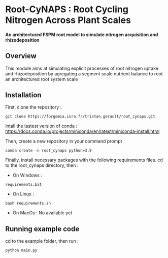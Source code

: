 # Root-CyNAPS : Root Cycling Nitrogen Across Plant Scales
#### An architectured FSPM root model to simulate nitrogen acquisition and rhizodeposition

## Overview

This module aims at simulating explicit processes of root nitrogen uptake and rhizodeposition by agregating a segment scale nutrient balance to root an architectured root system scale

## Installation

First, clone the repository :
```
git clone https://forgemia.inra.fr/tristan.gerault/root_cynaps.git
```

Intall the lastest version of conda : https://docs.conda.io/projects/miniconda/en/latest/miniconda-install.html

Then, create a new repository in your command prompt
```
conda create -n root_cynaps python=3.9
```

Finally, install necessary packages with the following requirements files. cd to the root_cynaps directory, then :

- On Windows :
```
requirements.bat
```
- On Linux :
```
bash requirements.sh
```
- On MacOs :
No available yet

## Running example code

cd to the example folder, then run :
```
python main.py
```